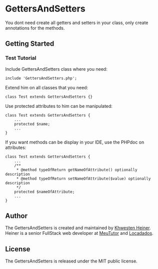 # GettersAndSetters
You dont need create all getters and setters in your class, only create annotations for the methods.

## Getting Started

### Test Tutorial

Include GettersAndSetters class where you need:

    include 'GettersAndSetters.php';

Extend him on all classes that you need:

    class Test extends GettersAndSetters {}

Use protected attributes to him can be manipulated:

    class Test extends GettersAndSetters {
        ...
        protected $name;
        ...
    }
    
If you want methods can be display in your IDE, use the PHPdoc on attributes:

    class Test extends GettersAndSetters {
        ...
        /**
         * @method typeOfReturn getNameOfAttribute() optionally description
         * @method typeOfReturn setNameOfAttribute($value) optionally description
         */
        protected $nameOfAttribute;
        ...
    }

## Author

The GettersAndSetters is created and maintained by [Khwesten Heiner](https://www.facebook.com/khwesten). Heiner is a senior FullStack web developer at [MeuTutor](http://www.meututor.com.br/) and [Locadados](https://www.facebook.com/locadados).

## License

The GettersAndSetters is released under the MIT public license.
